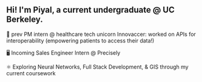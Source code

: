 ## Hi! I'm Piyal, a current undergraduate @ UC Berkeley. 

🧪 prev PM intern @ healthcare tech unicorn Innovaccer: worked on APIs for interoperability (empowering patients to access their data!)

🖥️ Incoming Sales Engineer Intern @ Precisely

⚛️ Exploring Neural Networks, Full Stack Development, & GIS through my current coursework 

